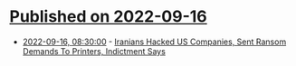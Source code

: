 # [Published on 2022-09-16](index.md)

* [2022-09-16, 08:30:00](https://it.slashdot.org/story/22/09/15/2057251/iranians-hacked-us-companies-sent-ransom-demands-to-printers-indictment-says?utm_source=rss1.0mainlinkanon&utm_medium=feed) - [Iranians Hacked US Companies, Sent Ransom Demands To Printers, Indictment Says](https://it.slashdot.org/story/22/09/15/2057251/iranians-hacked-us-companies-sent-ransom-demands-to-printers-indictment-says?utm_source=rss1.0mainlinkanon&utm_medium=feed)
